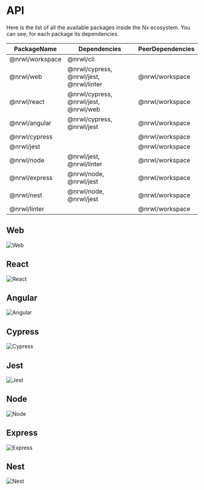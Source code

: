 # API

Here is the list of all the available packages inside the Nx ecosystem. You
can see, for each package its dependencies.

| PackageName     | Dependencies                            | PeerDependencies |
| --------------- | --------------------------------------- | ---------------- |
| @nrwl/workspace | @nrwl/cli                               |                  |
| @nrwl/web       | @nrwl/cypress, @nrwl/jest, @nrwl/linter | @nrwl/workspace  |
| @nrwl/react     | @nrwl/cypress, @nrwl/jest, @nrwl/web    | @nrwl/workspace  |
| @nrwl/angular   | @nrwl/cypress, @nrwl/jest               | @nrwl/workspace  |
| @nrwl/cypress   |                                         | @nrwl/workspace  |
| @nrwl/jest      |                                         | @nrwl/workspace  |
| @nrwl/node      | @nrwl/jest, @nrwl/linter                | @nrwl/workspace  |
| @nrwl/express   | @nrwl/node, @nrwl/jest                  | @nrwl/workspace  |
| @nrwl/nest      | @nrwl/node, @nrwl/jest                  | @nrwl/workspace  |
| @nrwl/linter    |                                         | @nrwl/workspace  |

## Web

![Web](/assets/content/shared/api/web.jpg)

## React

![React](/assets/content/shared/api/react.jpg)

## Angular

![Angular](/assets/content/shared/api/angular.jpg)

## Cypress

![Cypress](/assets/content/shared/api/cypress.jpg)

## Jest

![Jest](/assets/content/shared/api/jest.jpg)

## Node

![Node](/assets/content/shared/api/node.jpg)

## Express

![Express](/assets/content/shared/api/express.jpg)

## Nest

![Nest](/assets/content/shared/api/nest.jpg)
